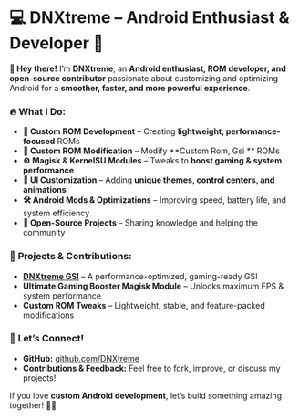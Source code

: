# 💻 **DNXtreme – Android Enthusiast & Developer** 🚀  

**👋 Hey there!** I’m **DNXtreme**, an **Android enthusiast, ROM developer, and open-source contributor** passionate about customizing and optimizing Android for a **smoother, faster, and more powerful experience**.  

### 🔥 **What I Do:**  
- **📱 Custom ROM Development** – Creating **lightweight, performance-focused** ROMs  
- **📱 Custom ROM Modification** – Modify **Custom Rom, Gsi ** ROMs  
- **⚙️ Magisk & KernelSU Modules** – Tweaks to **boost gaming & system performance**  
- **🎨 UI Customization** – Adding **unique themes, control centers, and animations**  
- **🛠️ Android Mods & Optimizations** – Improving speed, battery life, and system efficiency  
- **📂 Open-Source Projects** – Sharing knowledge and helping the community  

### 🚀 **Projects & Contributions:**  
- **[DNXtreme GSI](https://github.com/DNXtreme/DNXtreme)** – A performance-optimized, gaming-ready GSI  
- **Ultimate Gaming Booster Magisk Module** – Unlocks maximum FPS & system performance  
- **Custom ROM Tweaks** – Lightweight, stable, and feature-packed modifications  

### 📌 **Let’s Connect!**  
- **GitHub:** [github.com/DNXtreme](https://github.com/DNXtreme)  
- **Contributions & Feedback:** Feel free to fork, improve, or discuss my projects!  

If you love **custom Android development**, let’s build something amazing together! 🚀🔥
